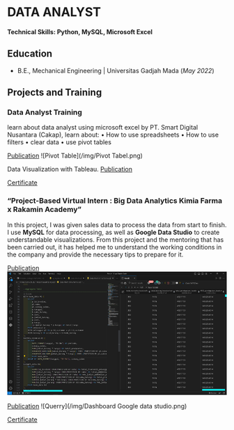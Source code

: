 # DATA ANALYST

#### Technical Skills: Python, MySQL, Microsoft Excel

## Education	 			        		
- B.E., Mechanical Engineering   |   Universitas Gadjah Mada     (_May 2022_)
 

## Projects and Training
### Data Analyst Training

learn about data analyst using microsoft excel by PT. Smart Digital Nusantara (Cakap), learn about:
• How to use spreadsheets
• How to use filters
• clear data
• use pivot tables

    
[Publication](https://docs.google.com/spreadsheets/d/19ZbpzoMgXcLphZdPsbp8qDYGLt4Aiq7dkig94vPUYtM/edit?usp=sharing)
![Pivot Table](/img/Pivot Tabel.png)

Data Visualization with Tableau.
[Publication](https://public.tableau.com/app/profile/satrio.bayu.tirto.laksono/viz/datacakap/Dashboard1?publish=yes)

[Certificate](certificate1.html)


### “Project-Based Virtual Intern : Big Data Analytics Kimia Farma x Rakamin Academy”

In this project, I was given sales data to process the data from start to finish. I use **MySQL** for data processing, as well as **Google Data Studio** to create understandable visualizations. From this project and the mentoring that has been carried out, it has helped me to understand the working conditions in the company and provide the necessary tips to prepare for it.

[Publication](https://github.com/satriobayutirto/satriobayutirto.github.io/blob/main/asset/Data%20Mart%20Kimia%20farma.sql)
![Querry](/img/MySQL.png)

[Publication](https://lookerstudio.google.com/reporting/8bb96a4d-f6f4-4e6d-9a1a-7bb68f2ad6d9)
![Querry](/img/Dashboard Google data studio.png)

[Certificate](certificate2.html)


